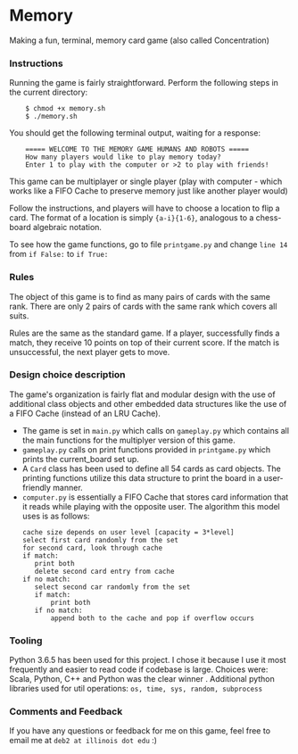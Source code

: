 # Memory
Making a fun, terminal, memory card game (also called Concentration)

### Instructions
Running the game is fairly straightforward.
Perform the following steps in the current directory:
```
    $ chmod +x memory.sh
    $ ./memory.sh
```
You should get the following terminal output, waiting for a response:
```
    ===== WELCOME TO THE MEMORY GAME HUMANS AND ROBOTS =====
    How many players would like to play memory today?
    Enter 1 to play with the computer or >2 to play with friends! 
```
This game can be multiplayer or single player (play with computer - which works like a FIFO Cache to preserve memory just like another player would)

Follow the instructions, and players will have to choose a location to flip a card. The format of a location is simply `{a-i}{1-6}`, analogous to a chess-board algebraic notation. 

To see how the game functions, go to file `printgame.py` and change `line 14` from `if False:` to `if True:`

### Rules
The object of this game is to find as many pairs of cards with the same rank. There are only 2 pairs of cards with the same rank which covers all suits. 

Rules are the same as the standard game. If a player, successfully finds a match, they receive 10 points on top of their current score. If the match is unsuccessful, the next player gets to move. 

### Design choice description

The game's organization is fairly flat and modular design with the use of additional class objects and other embedded data structures like the use of a FIFO Cache (instead of an LRU Cache).

- The game is set in `main.py` which calls on `gameplay.py` which contains all the main functions for the multiplyer version of this game. 
- `gameplay.py` calls on print functions provided in `printgame.py` which prints the current_board set up. 
- A `Card` class has been used to define all 54 cards as card objects. The printing functions utilize this data structure to print the board in a user-friendly manner. 
- `computer.py` is essentially a FIFO Cache that stores card information that it reads while playing with the opposite user. The algorithm this model uses is as follows:
     ```
     cache size depends on user level [capacity = 3*level]
     select first card randomly from the set
     for second card, look through cache
     if match:
        print both
        delete second card entry from cache
     if no match:
        select second car randomly from the set
        if match:
            print both
        if no match:
            append both to the cache and pop if overflow occurs
     ```

### Tooling

Python 3.6.5 has been used for this project. I chose it because I use it most frequently and easier to read code if codebase is large. Choices were: Scala, Python, C++ and Python was the clear winner .
Additional python libraries used for util operations: `os, time, sys, random, subprocess`

### Comments and Feedback

If you have any questions or feedback for me on this game, feel free to email me at `deb2 at illinois dot edu` :)